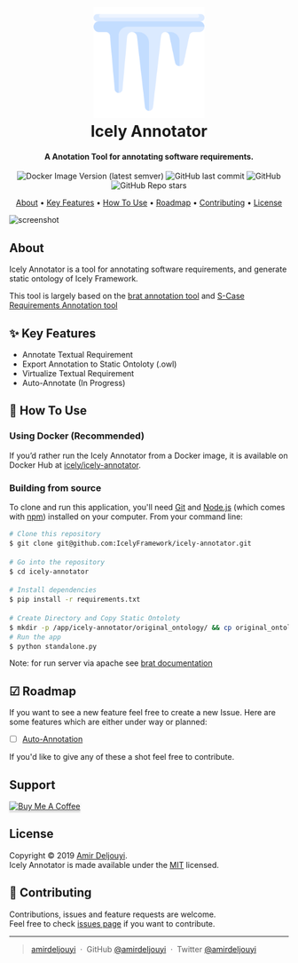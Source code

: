 <h1 align="center">
  <br>
  <a href="https://github.com/IcelyFramework/icely-annotator"><img src="document/icicle.png" alt="Icely Annotator" width="200"></a>
  <br>
  Icely Annotator
  <br>
</h1>

<h4 align="center">A Anotation Tool for annotating software requirements.</h4>

<p align="center">
  <img alt="Docker Image Version (latest semver)" src="https://img.shields.io/docker/v/icely/icely-annotator">
  <img alt="GitHub last commit" src="https://img.shields.io/github/last-commit/IcelyFramework/icely-annotator">
  <img alt="GitHub" src="https://img.shields.io/github/license/IcelyFramework/icely-annotator">
  <img alt="GitHub Repo stars" src="https://img.shields.io/github/stars/IcelyFramework/icely-annotator?style=social">
</p>

<p align="center">
  <a href="#about">About</a> •
  <a href="#key-features">Key Features</a> •
  <a href="#how-to-use">How To Use</a> •
  <a href="#roadmap">Roadmap</a> •
  <a href="#contributing">Contributing</a> •
  <a href="#license">License</a>
</p>

![screenshot](document/demo.gif)

## About
Icely Annotator is a tool for annotating software requirements, and generate static ontology of Icely Framework.

This tool is largely based on the [brat annotation tool](http://brat.nlplab.org/) and [S-Case Requirements Annotation tool](https://github.com/s-case/requirements-annotation-tool)

## ✨ Key Features
* Annotate Textual Requirement
* Export Annotation to Static Ontoloty (.owl)
* Virtualize Textual Requirement
* Auto-Annotate (In Progress)

## 🚀 How To Use

### Using Docker (Recommended)
If you’d rather run the Icely Annotator from a Docker image, it is available on Docker Hub at [icely/icely-annotator](https://hub.docker.com/r/icely/icely-annotator).

### Building from source
To clone and run this application, you'll need [Git](https://git-scm.com) and [Node.js](https://nodejs.org/en/download/) (which comes with [npm](http://npmjs.com)) installed on your computer. From your command line:

```bash
# Clone this repository
$ git clone git@github.com:IcelyFramework/icely-annotator.git

# Go into the repository
$ cd icely-annotator

# Install dependencies
$ pip install -r requirements.txt

# Create Directory and Copy Static Ontoloty
$ mkdir -p /app/icely-annotator/original_ontology/ && cp original_ontology/requirements.owl /app/icely-annotator/original_ontology/requirements.owl
# Run the app
$ python standalone.py
```

Note: for run server via apache see [brat documentation](https://brat.nlplab.org/installation.html)

## ☑ Roadmap
If you want to see a new feature feel free to create a new Issue. Here are some features which are either under way or planned:

- [ ] [Auto-Annotation](https://github.com/IcelyFramework/icely-annotator/issues/1)

If you'd like to give any of these a shot feel free to contribute.

## Support

<a href="https://www.buymeacoffee.com/amirdeljouyi" target="_blank"><img src="https://www.buymeacoffee.com/assets/img/custom_images/purple_img.png" alt="Buy Me A Coffee" style="height: 41px !important;width: 174px !important;box-shadow: 0px 3px 2px 0px rgba(190, 190, 190, 0.5) !important;-webkit-box-shadow: 0px 3px 2px 0px rgba(190, 190, 190, 0.5) !important;" ></a>

## License

Copyright © 2019 [Amir Deljouyi](https://github.com/amirdeljouyi).  
Icely Annotator is made available under the [MIT](https://github.com/IcelyFramework/icely-annotator/blob/main/LICENSE) licensed.

## 🤝 Contributing
Contributions, issues and feature requests are welcome.  
Feel free to check [issues page](https://github.com/IcelyFramework/icely-annotator/issues) if you want to contribute.

---

> [amirdeljouyi](http://ce.sharif.edu/~deljouyi) &nbsp;&middot;&nbsp;
> GitHub [@amirdeljouyi](https://github.com/amirdeljouyi) &nbsp;&middot;&nbsp;
> Twitter [@amirdeljouyi](https://twitter.com/amirdeljouyi)
